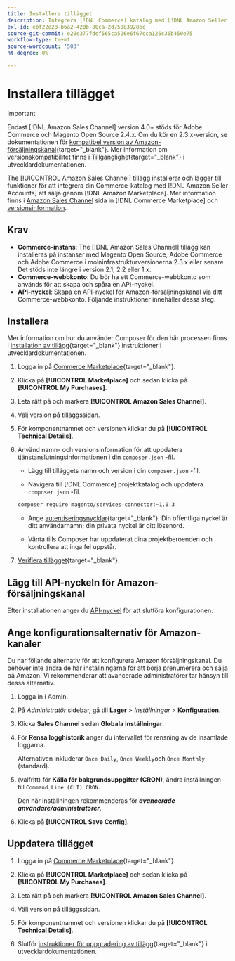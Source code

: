 ```yaml
---
title: Installera tillägget
description: Integrera [!DNL Commerce] katalog med [!DNL Amazon Seller Accounts] och sälja genom [!DNL Amazon Marketplace]hämtar och installerar tillägget Amazon Sales Channel.
exl-id: ebf22e28-b6a2-420b-80ca-2d750839286c
source-git-commit: e20e377fdef565ca526e6f67cca126c36b450e75
workflow-type: tm+mt
source-wordcount: '503'
ht-degree: 0%

---
```


# Installera tillägget

>[!IMPORTANT]
>
>Endast [!DNL Amazon Sales Channel] version 4.0+ stöds för Adobe Commerce och Magento Open Source 2.4.x. Om du kör en 2.3.x-version, se dokumentationen för [kompatibel version av Amazon-försäljningskanal](https://docs.magento.com/user-guide/v2.3/sales-channels/amazon/amazon-sales-channel.html){target=&quot;_blank&quot;}. Mer information om versionskompatibilitet finns i [Tillgänglighet](https://devdocs.magento.com/release/availability.html){target=&quot;_blank&quot;} i utvecklardokumentationen.

The [!UICONTROL Amazon Sales Channel] tillägg installerar och lägger till funktioner för att integrera din Commerce-katalog med [!DNL Amazon Seller Accounts] att sälja genom [!DNL Amazon Marketplace]. Mer information finns i [Amazon Sales Channel](https://marketplace.magento.com/magento-module-amazon.html) sida in [!DNL Commerce Marketplace] och [versionsinformation](release-notes.md).

## Krav

- **Commerce-instans**: The [!DNL Amazon Sales Channel] tillägg kan installeras på instanser med Magento Open Source, Adobe Commerce och Adobe Commerce i molninfrastrukturversionerna 2.3.x eller senare. Det stöds inte längre i version 2.1, 2.2 eller 1.x.
- **Commerce-webbkonto**: Du bör ha ett Commerce-webbkonto som används för att skapa och spåra en API-nyckel.
- **API-nyckel**: Skapa en API-nyckel för Amazon-försäljningskanal via ditt Commerce-webbkonto. Följande instruktioner innehåller dessa steg.

## Installera

Mer information om hur du använder Composer för den här processen finns i [installation av tillägg](https://devdocs.magento.com/extensions/install/){target=&quot;_blank&quot;} instruktioner i utvecklardokumentationen.

1. Logga in på [Commerce Marketplace](https://marketplace.magento.com/customer/account/){target=&quot;_blank&quot;}.

1. Klicka på **[!UICONTROL Marketplace]** och sedan klicka på **[!UICONTROL My Purchases]**.

1. Leta rätt på och markera **[!UICONTROL Amazon Sales Channel]**.

1. Välj version på tilläggssidan.

1. För komponentnamnet och versionen klickar du på **[!UICONTROL Technical Details]**.

1. Använd namn- och versionsinformation för att uppdatera tjänstanslutningsinformationen i din `composer.json` -fil.

   - Lägg till tilläggets namn och version i din `composer.json` -fil.

   - Navigera till [!DNL Commerce] projektkatalog och uppdatera `composer.json` -fil.

   ```bash
   composer require magento/services-connector:~1.0.3
   ```

   - Ange [autentiseringsnycklar](https://devdocs.magento.com/guides/v2.4/install-gde/prereq/connect-auth.html){target=&quot;_blank&quot;}. Din offentliga nyckel är ditt användarnamn; din privata nyckel är ditt lösenord.

   - Vänta tills Composer har uppdaterat dina projektberoenden och kontrollera att inga fel uppstår.


1. [Verifiera tillägget](https://devdocs.magento.com/extensions/install/#verify-the-extension){target=&quot;_blank&quot;}.

## Lägg till API-nyckeln för Amazon-försäljningskanal

Efter installationen anger du [API-nyckel](./amazon-verify-api-key.md) för att slutföra konfigurationen.

## Ange konfigurationsalternativ för Amazon-kanaler

Du har följande alternativ för att konfigurera Amazon försäljningskanal. Du behöver inte ändra de här inställningarna för att börja prenumerera och sälja på Amazon. Vi rekommenderar att avancerade administratörer tar hänsyn till dessa alternativ.

1. Logga in i Admin.

1. På _Administratör_ sidebar, gå till **Lager** > _Inställningar_ > **Konfiguration**.

1. Klicka **Sales Channel** sedan **Globala inställningar**.

1. För **Rensa logghistorik** anger du intervallet för rensning av de insamlade loggarna.

   Alternativen inkluderar `Once Daily`, `Once Weekly`och `Once Monthly` (standard).

1. (valfritt) för **Källa för bakgrundsuppgifter (CRON)**, ändra inställningen till `Command Line (CLI) CRON`.

   Den här inställningen rekommenderas för **_avancerade användare/administratörer_**.

1. Klicka på **[!UICONTROL Save Config]**.

## Uppdatera tillägget

1. Logga in på [Commerce Marketplace](https://marketplace.magento.com/customer/account/){target=&quot;_blank&quot;}.

1. Klicka på **[!UICONTROL Marketplace]** och sedan klicka på **[!UICONTROL My Purchases]**.

1. Leta rätt på och markera **[!UICONTROL Amazon Sales Channel]**.

1. Välj version på tilläggssidan.

1. För komponentnamnet och versionen klickar du på **[!UICONTROL Technical Details]**.

1. Slutför [instruktioner för uppgradering av tillägg](https://devdocs.magento.com/extensions/install/#upgrade-an-extension){target=&quot;_blank&quot;} i utvecklardokumentationen.
